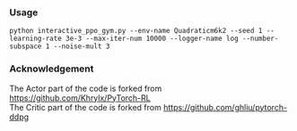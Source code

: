 
### Usage

```
python interactive_ppo_gym.py --env-name Quadraticm6k2 --seed 1 --learning-rate 3e-3 --max-iter-num 10000 --logger-name log --number-subspace 1 --noise-mult 3
```

### Acknowledgement

The Actor part of the code is forked from https://github.com/Khrylx/PyTorch-RL  
The Critic part of the code is forked from https://github.com/ghliu/pytorch-ddpg

